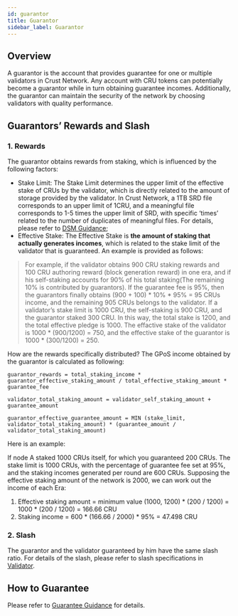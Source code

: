 ```yaml
---
id: guarantor
title: Guarantor
sidebar_label: Guarantor
---
```


## Overview

A guarantor is the account that provides guarantee for one or multiple validators in Crust Network. Any account with CRU tokens can potentially become a guarantor while in turn obtaining guarantee incomes. Additionally, the guarantor can maintain the security of the network by choosing validators with quality performance.

## Guarantors’ Rewards and Slash

### 1. Rewards

The guarantor obtains rewards from staking, which is influenced by the following factors:

- Stake Limit: The Stake Limit determines the upper limit of the effective stake of CRUs by the validator, which is directly related to the amount of storage provided by the validator. In Crust Network, a 1TB SRD file corresponds to an upper limit of 1CRU, and a meaningful file corresponds to 1-5 times the upper limit of SRD, with specific ‘times’ related to the number of duplicates of meaningful files. For details, please refer to [DSM Guidance](DSM.md);
- Effective Stake: The Effective Stake is **the amount of staking that actually generates incomes**, which is related to the stake limit of the validator that is guaranteed. An example is provided as follows:

> For example, if the validator obtains 900 CRU staking rewards and 100 CRU authoring reward (block generation reward) in one era, and if his self-staking accounts for 90% of his total staking(The remaining 10% is contributed by guarantors). If the guarantee fee is 95%, then the guarantors finally obtains (900 + 100) * 10% * 95% = 95 CRUs income, and the remaining 905 CRUs belongs to the validator.
> If a validator’s stake limit is 1000 CRU, the self-staking is 900 CRU, and the guarantor staked 300 CRU. In this way, the total stake is 1200, and the total effective pledge is 1000. The effactive stake of the validator is 1000 * (900/1200) = 750, and the effective stake of the guarantor is 1000 * (300/1200) = 250.

How are the rewards specifically distributed? The GPoS income obtained by the guarantor is calculated as following:

```shell
guarantor_rewards = total_staking_income * guarantor_effective_staking_amount / total_effective_staking_amount * guarantee_fee
```

```shell
validator_total_staking_amount = validator_self_staking_amount + guarantee_amount
```

```shell
guarantor_effective_guarantee_amount = MIN (stake_limit, validator_total_staking_amount) * (guarantee_amount / validator_total_staking_amount)
```

Here is an example:

If node A staked 1000 CRUs itself, for which you guaranteed 200 CRUs. The stake limit is 1000 CRUs, with the percentage of guarantee fee set at 95%, and the staking incomes generated per round are 600 CRUs. Supposing the effective staking amount of the network is 2000, we can work out the income of each Era:

1. Effective staking amount = minimum value (1000, 1200) * (200 / 1200) = 1000 * (200 / 1200) = 166.66 CRU
2. Staking income = 600 * (166.66 / 2000) * 95% = 47.498 CRU

### 2. Slash

The guarantor and the validator guaranteed by him have the same slash ratio. For details of the slash, please refer to slash specifications in [Validator](validator.md).

## How to Guarantee

Please refer to [Guarantee Guidance](guarantor-guidance.md) for details.

